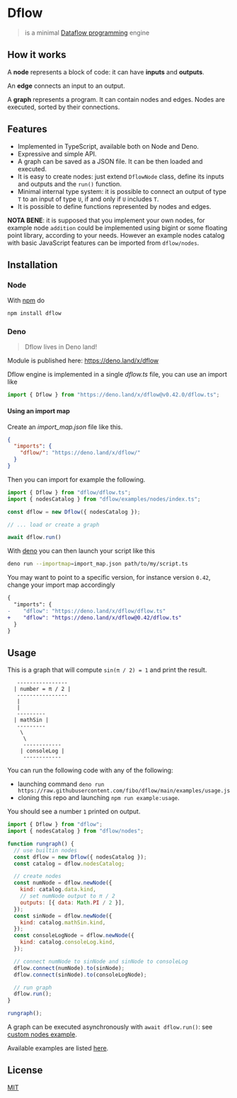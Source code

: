 # Dflow

> is a minimal [Dataflow programming][dataflow-wikipedia] engine

## How it works

A **node** represents a block of code: it can have **inputs** and **outputs**.

An **edge** connects an input to an output.

A **graph** represents a program.
It can contain nodes and edges. Nodes are executed, sorted by their connections.

## Features

- Implemented in TypeScript, available both on Node and Deno.
- Expressive and simple API.
- A graph can be saved as a JSON file. It can be then loaded and executed.
- It is easy to create nodes: just extend `DflowNode` class, define its inputs and outputs and the `run()` function.
- Minimal internal type system: it is possible to connect an output of type `T` to an input of type `U`, if and only if `U` includes `T`.
- It is possible to define functions represented by nodes and edges.

**NOTA BENE**: it is supposed that you implement your own nodes, for example node `addition` could be implemented using bigint or some floating point library, according to your needs.
However an example nodes catalog with basic JavaScript features can be imported from `dflow/nodes`.

## Installation

### Node

With [npm](https://npmjs.org/) do

```sh
npm install dflow
```

### Deno

> Dflow lives in Deno land!

Module is published here: https://deno.land/x/dflow

Dflow engine is implemented in a single *dflow.ts* file, you can use an import like

```ts
import { Dflow } from "https://deno.land/x/dflow@v0.42.0/dflow.ts";
```

#### Using an import map

Create an _import_map.json_ file like this.

```json
{
  "imports": {
    "dflow/": "https://deno.land/x/dflow/"
  }
}
```

Then you can import for example the following.

```typescript
import { Dflow } from "dflow/dflow.ts";
import { nodesCatalog } from "dflow/examples/nodes/index.ts";

const dflow = new Dflow({ nodesCatalog });

// ... load or create a graph

await dflow.run()
```

With [deno](https://deno.land/) you can then launch your script like this

```sh
deno run --importmap=import_map.json path/to/my/script.ts
```

You may want to point to a specific version, for instance version `0.42`, change your import map accordingly

```diff
{
  "imports": {
-    "dflow": "https://deno.land/x/dflow/dflow.ts"
+    "dflow": "https://deno.land/x/dflow@0.42/dflow.ts"
  }
}
```

## Usage

This is a graph that will compute `sin(π / 2) = 1` and print the result.

```
   ----------------
  | number = π / 2 |
   ----------------
   |
   |
   ---------
  | mathSin |
   ---------
    \
     \
     ------------
    | consoleLog |
     ------------
```

You can run the following code with any of the following:

- launching command
  `deno run https://raw.githubusercontent.com/fibo/dflow/main/examples/usage.js`
- cloning this repo and launching `npm run example:usage`.

You should see a number `1` printed on output.

```javascript
import { Dflow } from "dflow";
import { nodesCatalog } from "dflow/nodes";

function rungraph() {
  // use builtin nodes
  const dflow = new Dflow({ nodesCatalog });
  const catalog = dflow.nodesCatalog;

  // create nodes
  const numNode = dflow.newNode({
    kind: catalog.data.kind,
    // set numNode output to π / 2
    outputs: [{ data: Math.PI / 2 }],
  });
  const sinNode = dflow.newNode({
    kind: catalog.mathSin.kind,
  });
  const consoleLogNode = dflow.newNode({
    kind: catalog.consoleLog.kind,
  });

  // connect numNode to sinNode and sinNode to consoleLog
  dflow.connect(numNode).to(sinNode);
  dflow.connect(sinNode).to(consoleLogNode);

  // run graph
  dflow.run();
}

rungraph();
```

A graph can be executed asynchronously with `await dflow.run()`: see [custom nodes example](https://github.com/fibo/dflow/blob/main/examples/custom-nodes.js).

Available examples are listed [here](https://github.com/fibo/dflow/blob/main/examples).

## License

[MIT](https://fibo.github.io/mit-license)

[dataflow-wikipedia]: http://en.wikipedia.org/wiki/Dataflow_programming "Dataflow programming"

